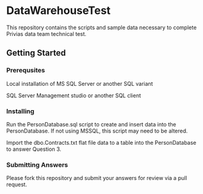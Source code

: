 # DataWarehouseTest

This repository contains the scripts and sample data necessary to complete Privias data team technical test. 

## Getting Started

### Prerequsites

Local installation of MS SQL Server or another SQL variant

SQL Server Management studio or another SQL client

### Installing
Run the PersonDatabase.sql script to create and insert data into the PersonDatabase. If not using MSSQL, this script may need to be altered. 

Import the dbo.Contracts.txt flat file data to a table into the PersonDatabase to answer Question 3.

### Submitting Answers

Please fork this repository and submit your answers for review via a pull request.



